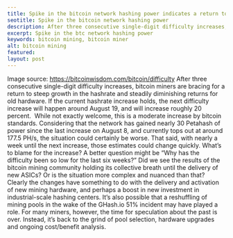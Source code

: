 ```yaml
---
title: Spike in the bitcoin network hashing power indicates a return to double-digit difficulty growth
seotitle: Spike in the bitcoin network hashing power
description: After three consecutive single-digit difficulty increases, bitcoin miners are bracing 
excerpt: Spike in the btc network hashing power
keywords: bitcoin mining, bitcoin miner
alt: bitcoin mining
featured: 
layout: post
---
```


Image source: https://bitcoinwisdom.com/bitcoin/difficulty
After three consecutive single-digit difficulty increases, bitcoin miners are bracing for a return to steep growth in the hashrate and steadily diminishing returns for old hardware. If the current hashrate increase holds, the next difficulty increase will happen around August 19, and will increase roughly 20 percent. 
While not exactly welcome, this is a moderate increase by bitcoin standards. Considering that the network has gained nearly 30 Petahash of power since the last increase on August 8, and currently tops out at around 177.5 PH/s, the situation could certainly be worse. That said, with nearly a week until the next increase, those estimates could change quickly.
What’s to blame for the increase? A better question might be “Why has the difficulty been so low for the last six weeks?” Did we see the results of the bitcoin mining community holding its collective breath until the delivery of new ASICs? Or is the situation more complex and nuanced than that?
Clearly the changes have something to do with the delivery and activation of new mining hardware, and perhaps a boost in new investment in industrial-scale hashing centers. It’s also possible that a reshuffling of mining pools in the wake of the GHash.io 51% incident may have played a role.
For many miners, however, the time for speculation about the past is over. Instead, it’s back to the grind of pool selection, hardware upgrades and ongoing cost/benefit analysis.
